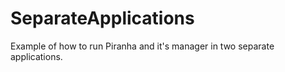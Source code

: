 # SeparateApplications
Example of how to run Piranha and it's manager in two separate applications.
